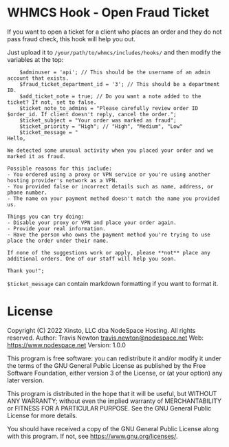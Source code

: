 # WHMCS Hook - Open Fraud Ticket
If you want to open a ticket for a client who places an order and they do not pass fraud check, this hook will help you out. 

Just upload it to `/your/path/to/whmcs/includes/hooks/` and then modify the variables at the top:

```
    $adminuser = 'api'; // This should be the username of an admin account that exists.
    $fraud_ticket_department_id = '3'; // This should be a department ID.
    $add_ticket_note = true; // Do you want a note added to the ticket? If not, set to false.
    $ticket_note_to_admins = "Please carefully review order ID $order_id. If client doesn't reply, cancel the order.";
    $ticket_subject = "Your order was marked as fraud"; 
    $ticket_priority = "High"; // "High", "Medium", "Low"
    $ticket_message = "
Hello,

We detected some unusual activity when you placed your order and we marked it as fraud.

Possible reasons for this include:
- You ordered using a proxy or VPN service or you're using another hosting provider's network as a VPN.
- You provided false or incorrect details such as name, address, or phone number.
- The name on your payment method doesn't match the name you provided us.

Things you can try doing:
- Disable your proxy or VPN and place your order again.
- Provide your real information.
- Have the person who owns the payment method you're trying to use place the order under their name.

If none of the suggestions work or apply, please **not** place any additional orders. One of our staff will help you soon.

Thank you!";
```
`$ticket_message` can contain markdown formatting if you want to format it. 

# License
 Copyright (C) 2022 Xinsto, LLC dba NodeSpace Hosting. All rights reserved.
 Author: Travis Newton <travis.newton@nodespace.net>
 Web: https://www.nodespace.net
 Version: 1.0.0
 
 This program is free software: you can redistribute it and/or modify it
 under the terms of the GNU General Public License as published by the
 Free Software Foundation, either version 3 of the License, or (at your
 option) any later version.
 
 This program is distributed in the hope that it will be useful, but WITHOUT
 ANY WARRANTY; without even the implied warranty of MERCHANTABILITY or FITNESS
 FOR A PARTICULAR PURPOSE. See the GNU General Public License for more details.
 
 You should have received a copy of the GNU General Public License along with
 this program. If not, see <https://www.gnu.org/licenses/>.


